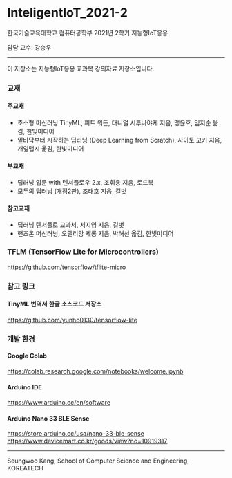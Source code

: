 # InteligentIoT_2021-2
한국기술교육대학교 컴퓨터공학부 2021년 2학기 지능형IoT응용


담당 교수: 강승우

---
이 저장소는 지능형IoT응용 교과목 강의자료 저장소입니다.

### 교재
#### 주교재
- 초소형 머신러닝 TinyML, 피트 워든, 대니얼 시투나야케 지음, 맹윤호, 임지순 옮김, 한빛미디어
- 밑바닥부터 시작하는 딥러닝 (Deep Learning from Scratch), 사이토 고키 지음, 개잎맵시 옮김, 한빛미디어
#### 부교재
- 딥러닝 입문 with 텐서플로우 2.x, 조휘용 지음, 로드북
- 모두의 딥러닝 (개정2판), 조태호 지음, 길벗
#### 참고교재
- 딥러닝 텐서플로 교과서, 서지영 지음, 길벗
- 핸즈온 머신러닝, 오렐리앙 제롱 지음, 박해선 옮김, 한빛미디어

### TFLM (TensorFlow Lite for Microcontrollers)
https://github.com/tensorflow/tflite-micro

### 참고 링크
#### TinyML 번역서 한글 소스코드 저장소
https://github.com/yunho0130/tensorflow-lite

### 개발 환경
#### Google Colab
https://colab.research.google.com/notebooks/welcome.ipynb

#### Arduino IDE
https://www.arduino.cc/en/software

#### Arduino Nano 33 BLE Sense
https://store.arduino.cc/usa/nano-33-ble-sense
https://www.devicemart.co.kr/goods/view?no=10919317


---
Seungwoo Kang, School of Computer Science and Engineering, KOREATECH
